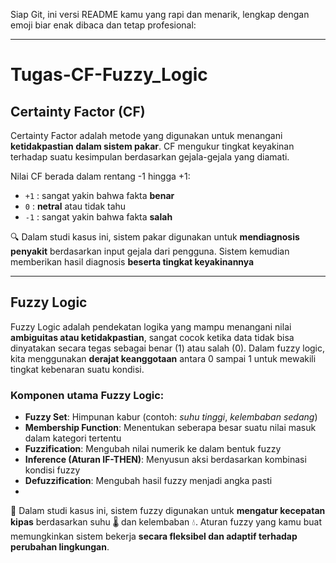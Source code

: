 Siap Git, ini versi README kamu yang rapi dan menarik, lengkap dengan emoji biar enak dibaca dan tetap profesional:

---

# Tugas-CF-Fuzzy_Logic

## Certainty Factor (CF)

Certainty Factor adalah metode yang digunakan untuk menangani **ketidakpastian dalam sistem pakar**. CF mengukur tingkat keyakinan terhadap suatu kesimpulan berdasarkan gejala-gejala yang diamati.

Nilai CF berada dalam rentang -1 hingga +1:
- `+1` : sangat yakin bahwa fakta **benar**  
- `0` : **netral** atau tidak tahu  
- `-1` : sangat yakin bahwa fakta **salah**

🔍 Dalam studi kasus ini, sistem pakar digunakan untuk **mendiagnosis penyakit** berdasarkan input gejala dari pengguna. Sistem kemudian memberikan hasil diagnosis **beserta tingkat keyakinannya**

---

##  Fuzzy Logic

Fuzzy Logic adalah pendekatan logika yang mampu menangani nilai **ambiguitas atau ketidakpastian**, sangat cocok ketika data tidak bisa dinyatakan secara tegas sebagai benar (1) atau salah (0). Dalam fuzzy logic, kita menggunakan **derajat keanggotaan** antara 0 sampai 1 untuk mewakili tingkat kebenaran suatu kondisi.

###  Komponen utama Fuzzy Logic:
- **Fuzzy Set**: Himpunan kabur (contoh: *suhu tinggi*, *kelembaban sedang*)
- **Membership Function**: Menentukan seberapa besar suatu nilai masuk dalam kategori tertentu  
- **Fuzzification**: Mengubah nilai numerik ke dalam bentuk fuzzy
- **Inference (Aturan IF-THEN)**: Menyusun aksi berdasarkan kombinasi kondisi fuzzy
- **Defuzzification**: Mengubah hasil fuzzy menjadi angka pasti
- 
📌 Dalam studi kasus ini, sistem fuzzy digunakan untuk **mengatur kecepatan kipas** berdasarkan suhu 🌡️ dan kelembaban 💧. Aturan fuzzy yang kamu buat memungkinkan sistem bekerja **secara fleksibel dan adaptif terhadap perubahan lingkungan**.
